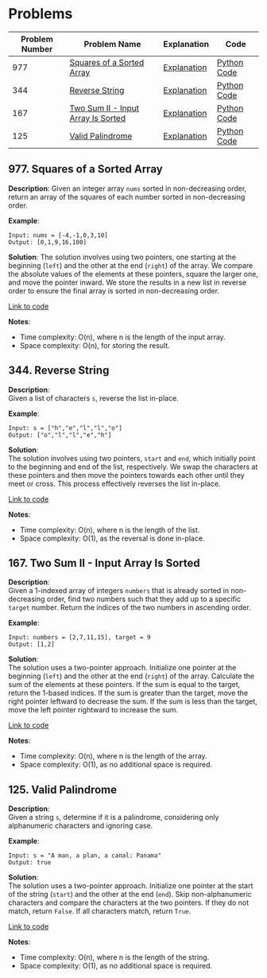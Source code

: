 # Problems

| Problem Number | Problem Name                             | Explanation                                    | Code                                      |
|----------------|------------------------------------------|------------------------------------------------|-------------------------------------------|
| 977            | [Squares of a Sorted Array](#977-squares-of-a-sorted-array) | [Explanation](#977-squares-of-a-sorted-array) | [Python Code](./977_squares_of_a_sorted_array.py) |
| 344            | [Reverse String](#344-reverse-string)    | [Explanation](#344-reverse-string)            | [Python Code](./344_reverse_string.py)    |
| 167            | [Two Sum II - Input Array Is Sorted](#167-two-sum-ii-input-array-is-sorted) | [Explanation](#167-two-sum-ii-input-array-is-sorted) | [Python Code](./167_two_sum_ii.py) |
| 125            | [Valid Palindrome](#125-valid-palindrome)    | [Explanation](#125-valid-palindrome)          | [Python Code](./125_valid_palindrome.py)  |

## 977. Squares of a Sorted Array

**Description**:
Given an integer array `nums` sorted in non-decreasing order, return an array of the squares of each number sorted in non-decreasing order.

**Example**:
```plaintext
Input: nums = [-4,-1,0,3,10]
Output: [0,1,9,16,100]
```

**Solution**:
The solution involves using two pointers, one starting at the beginning (`left`) and the other at the end (`right`) of the array. We compare the absolute values of the elements at these pointers, square the larger one, and move the pointer inward. We store the results in a new list in reverse order to ensure the final array is sorted in non-decreasing order.

[Link to code](977_squares_of_a_sorted_array.py)

**Notes**:
- Time complexity: O(n), where n is the length of the input array.
- Space complexity: O(n), for storing the result.

## 344. Reverse String

**Description**:  
Given a list of characters `s`, reverse the list in-place.

**Example**:
```plaintext
Input: s = ["h","e","l","l","o"]
Output: ["o","l","l","e","h"]
```

**Solution**:  
The solution involves using two pointers, `start` and `end`, which initially point to the beginning and end of the list, respectively. We swap the characters at these pointers and then move the pointers towards each other until they meet or cross. This process effectively reverses the list in-place.

[Link to code](344_reverse_string.py)

**Notes**:
- Time complexity: O(n), where n is the length of the list.
- Space complexity: O(1), as the reversal is done in-place.

## 167. Two Sum II - Input Array Is Sorted

**Description**:  
Given a 1-indexed array of integers `numbers` that is already sorted in non-decreasing order, find two numbers such that they add up to a specific `target` number. Return the indices of the two numbers in ascending order.

**Example**:
```plaintext
Input: numbers = [2,7,11,15], target = 9
Output: [1,2]
```

**Solution**:  
The solution uses a two-pointer approach. Initialize one pointer at the beginning (`left`) and the other at the end (`right`) of the array. Calculate the sum of the elements at these pointers. If the sum is equal to the target, return the 1-based indices. If the sum is greater than the target, move the right pointer leftward to decrease the sum. If the sum is less than the target, move the left pointer rightward to increase the sum.

[Link to code](167_two_sum_ii.py)

**Notes**:
- Time complexity: O(n), where n is the length of the array.
- Space complexity: O(1), as no additional space is required.

## 125. Valid Palindrome

**Description**:  
Given a string `s`, determine if it is a palindrome, considering only alphanumeric characters and ignoring case.

**Example**:
```plaintext
Input: s = "A man, a plan, a canal: Panama"
Output: true
```

**Solution**:  
The solution uses a two-pointer approach. Initialize one pointer at the start of the string (`start`) and the other at the end (`end`). Skip non-alphanumeric characters and compare the characters at the two pointers. If they do not match, return `False`. If all characters match, return `True`.

[Link to code](125_valid_palindrome.py)

**Notes**:
- Time complexity: O(n), where n is the length of the string.
- Space complexity: O(1), as no additional space is required.